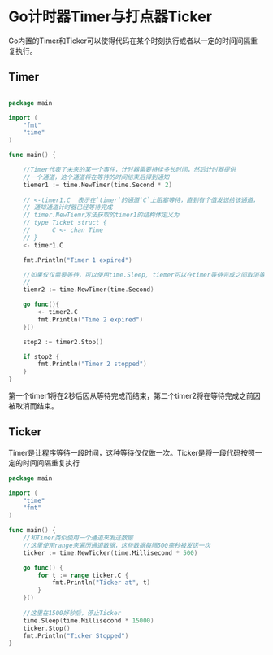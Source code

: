 # Go计时器Timer与打点器Ticker
Go内置的Timer和Ticker可以使得代码在某个时刻执行或者以一定的时间间隔重复执行。

## Timer

```go

package main

import (
    "fmt"
    "time"
)

func main() {

    //Timer代表了未来的某一个事件，计时器需要持续多长时间，然后计时器提供
    //一个通道，这个通道将在等待的时间结束后得到通知
    tiemer1 := time.NewTimer(time.Second * 2)
    
    // <-timer1.C  表示在`timer`的通道`C`上阻塞等待，直到有个值发送给该通道，
    // 通知通道计时器已经等待完成
    // timer.NewTiemr方法获取的timer1的结构体定义为
    // type Ticket struct {
    //      C <- chan Time
    // }
    <- timer1.C

    fmt.Println("Timer 1 expired")

    //如果仅仅需要等待，可以使用time.Sleep, tiemer可以在timer等待完成之间取消等待
    //
    tiemr2 := time.NewTimer(time.Second)

    go func(){
        <- timer2.C
        fmt.Println("Time 2 expired")        
    }()

    stop2 := timer2.Stop()

    if stop2 {
        fmt.Println("Timer 2 stopped")
    }
}
```
第一个timer1将在2秒后因从等待完成而结束，第二个timer2将在等待完成之前因被取消而结束。

## Ticker

Timer是让程序等待一段时间，这种等待仅仅做一次。Ticker是将一段代码按照一定的时间间隔重复执行

```go
package main

import (
    "time"
    "fmt"
)

func main() {
    //和Timer类似使用一个通道来发送数据
    //这里使用range来遍历通道数据，这些数据每隔500毫秒被发送一次
    ticker := time.NewTicker(time.Millisecond * 500)

    go func() {
        for t := range ticker.C {
            fmt.Println("Ticker at", t)
        }
    }()
    
    //这里在1500好秒后，停止Ticker
    time.Sleep(time.Millisecond * 15000)
    ticker.Stop()
    fmt.Println("Ticker Stopped")
}

```
